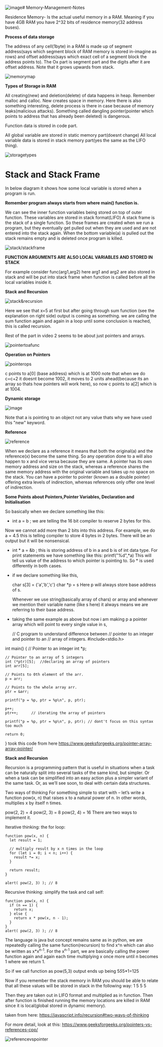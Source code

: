 ![image](https://github.com/user-attachments/assets/f23e09e6-c882-477c-8845-743943406c4b)# Memory-Management-Notes

Residence Memory- Is the actual useful memory in a RAM. Meaning if you have 4GB RAM you have 2^32 bits of residence memory(32 address buses).

**Process of data storage**

The address of any cell(1byte) in a RAM is made up of segment address(says which segment block of RAM memory is stored in-imagine as rows) and offset address(says which exact cell of a segment block the address points to). The Ox part is segment part and the digits after it are offset address.
Note that it grows upwards from stack.

![memorymap](https://github.com/user-attachments/assets/7f175fc0-e912-4bd1-aaa8-084bb7e748f8)

**Types of Storage in RAM**

All creating(new) and deletion(delete) of data happens in heap. Remember malloc and calloc. New creates space in memory.
Here there is also something interesting, delete process is there in case because of memory leaks(malicious attacks). Something called dangling pointer(pointer which points to address that has already been deleted) is dangerous.

Function data is stored in code part.

All global variable are stored in static memory part(doesnt change)
All local variable data is stored in stack memory part(yes the same as the LIFO thing).

![storagetypes](https://github.com/user-attachments/assets/9d80aa09-bb87-4cb6-9649-00e8dca12adb)

# Stack and Stack Frame


In below diagram it shows how some local variable is stored when a program is run. 

**Remember program always starts from where main() function is.**

We can see the inner function variables being stored on top of outer function.
These variables are stored in stack format(LIFO)
A stack frame is the stack of a single function.
So these frames are created when we run a program, but they eventually get pulled out when they are used and are not entered into the stack again. When the bottom variable(a) is pulled out the stack remains empty and is deleted once program is killed.

![stack/stackframe](https://github.com/user-attachments/assets/bac0de3b-681a-4987-9e39-5be45bdede61)

**FUNCTION ARGUMENTS ARE ALSO LOCAL VARIABLES AND STORED IN STACK**

For example consider func(arg1,arg2)
here arg1 and arg2 are also stored in stack and will be put into stack frame when function is called before all the local variables inside it.

**Stack and Recursion**

![stack&recursion](https://github.com/user-attachments/assets/d4a1ac8f-c5c5-4ca2-8def-53c8bb2cfcb6)

Here we see that x=5 at first but after going through sum function (see the explanation on right side) output is coming as something.
we are calling the sum function again and again in a loop until some conclusion is reached, this is called recursion.

Rest of the part in video 2 seems to be about just pointers and arrays.

![pointertoafunc](https://github.com/user-attachments/assets/f565a12d-4b5c-48ac-9ad7-17deccbaa241)

**Operation on Pointers**

![pointerops](https://github.com/user-attachments/assets/f76584ca-57e6-49ae-b0f9-dc3fa8d4cbea)

c points to a[0] (base address) which is at 1000
note that when we do c=c+2 it doesnt become 1002, it moves to 2 units ahead(because its an array so thats how pointers will work here), so now c points to a[2] which is at 1004.

**Dynamic storage**

![image](https://github.com/user-attachments/assets/1d30a8ce-7d77-481d-990f-820a143347ba)

Note that a is pointing to an object not any value thats why we have used this "new" keyword.

**Reference**

![reference](https://github.com/user-attachments/assets/cbc71411-1dba-48c1-bc2e-019741ab0560)

When we declare as a reference it means that both the original(a) and the reference(x) become the same thing. So any operation done to a will also happen to x and vice versa because they are same. A pointer has its own memory address and size on the stack, whereas a reference shares the same memory address with the original variable and takes up no space on the stack.
You can have a pointer to pointer (known as a double pointer) offering extra levels of indirection, whereas references only offer one level of indirection.

**Some Points about Pointers,Pointer Variables, Declaration and Initialisation**

So basically when we declare something like this:

- int a = b ; we are telling the 16 bit compiler to reserve 2 bytes for this.

Now we cannot add more than 2 bits into this address. For example, we do a = 4.5 this is telling compiler to store 4 bytes in 2 bytes.
There will be an output but it will be nonsensical.

- int * a = &b ; this is storing address of b in a and b is of int data type.
  For print statements we have something like this:
  printf("%d",*a)
  This will tell us value of the address to which pointer is pointing to.
  So * is used differently in both cases.
- if we declare something like this,

  char s[3] = {'a','b','c'}
  char *p = s
  Here p will always store base address of s.

  Whenever we use string(basically array of chars) or array and whenever we mention their variable name (like s here) it always means we are referring to their base address.

- taking the same example as above but now i am making p a pointer array which will point to every single value in s,

  // C program to understand difference between 
// pointer to an integer and pointer to an
// array of integers. 
#include<stdio.h>

int main()
{
    // Pointer to an integer
    int *p; 
    
    // Pointer to an array of 5 integers
    int (*ptr)[5];  //declaring an array of pointers
    int arr[5];
    
    // Points to 0th element of the arr.
    p = arr;
    
    // Points to the whole array arr.
    ptr = &arr; 
    
    printf("p = %p, ptr = %p\n", p, ptr);
    
    p++; 
    ptr++;      // iterating the array of pointers
    
    printf("p = %p, ptr = %p\n", p, ptr); // dont't focus on this syntax too much
    
    return 0;
}
took this code from here https://www.geeksforgeeks.org/pointer-array-array-pointer/

**Stack and Recursion**

Recursion is a programming pattern that is useful in situations when a task can be naturally split into several tasks of the same kind, but simpler. Or when a task can be simplified into an easy action plus a simpler variant of the same task. Or, as we’ll see soon, to deal with certain data structures.

Two ways of thinking
For something simple to start with – let’s write a function pow(x, n) that raises x to a natural power of n. In other words, multiplies x by itself n times.

pow(2, 2) = 4
pow(2, 3) = 8
pow(2, 4) = 16
There are two ways to implement it.

Iterative thinking: the for loop:

    function pow(x, n) {
      let result = 1;
    
      // multiply result by x n times in the loop
      for (let i = 0; i < n; i++) {
        result *= x;
      }
    
      return result;
    }
    
    alert( pow(2, 3) ); // 8



Recursive thinking: simplify the task and call self:

    function pow(x, n) {
      if (n == 1) {
        return x;
      } else {
        return x * pow(x, n - 1);
      }
    }
    alert( pow(2, 3) ); // 8

The language is java but concept remains same as in python, we are repeatedly calling the same function(recursion) to find x^n which can also be written as x*x<sup>n-1</sup>.
For the x<sup>n-1</sup> part, we are basically calling the power function again and again each time multiplying x once more until n becomes 1 where we return 1.

So if we call function as pow(5,3) output ends up being 5*5*5*1=125

Now if you remember the stack memory in RAM you should be able to relate that all these values will be stored in stack in the following way:
1
5
5
5

Then they are taken out in LIFO format and multiplied as in function. Then after function is finished running the memory locations are killed in RAM since it is local(global stored in dynamic memory).

taken from here: https://javascript.info/recursion#two-ways-of-thinking



For more detail, look at this: https://www.geeksforgeeks.org/pointers-vs-references-cpp/

![referencevspointer](https://github.com/user-attachments/assets/c3d10822-77b4-4123-8b2a-f21481addc1c)



